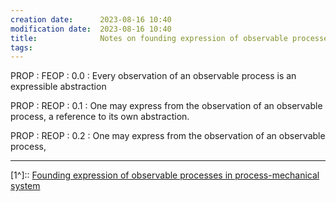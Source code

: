 ```yaml
---
creation date:		2023-08-16 10:40
modification date:	2023-08-16 10:40
title: 				Notes on founding expression of observable processes in process-mechanical system
tags:
---
```

PROP : FEOP : 0.0 : Every observation of an observable process is an expressible abstraction

PROP : REOP : 0.1 : One may express from the observation of an observable process, a reference to its own abstraction.

PROP : REOP : 0.2 : One may express from the observation of an observable process,

---
[1^]:: [Founding expression of observable processes in process-mechanical system](Founding%20expression%20of%20observable%20processes%20in%20process-mechanical%20system.md)